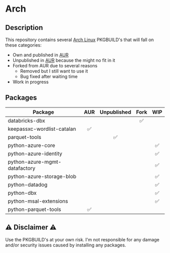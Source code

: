 # Arch
## Description

This repository contains several [Arch Linux](https://archlinux.org/) PKGBUILD's that will fall on these categories:

- Own and published in [AUR](https://aur.archlinux.org/)
- Unpublished in [AUR](https://aur.archlinux.org/) because the might no fit in it
- Forked from AUR due to several reasons
  - Removed but I still want to use it
  - Bug fixed after waiting time
- Work in progress

## Packages

| Package | AUR | Unpublished | Fork | WIP |
|---|:---:|:---:|:---:|:---:|
| databricks-dbx | | | ✅ | |
| keepassxc-wordlist-catalan | ✅ | | | |
| parquet-tools | | ✅ | | |
| python-azure-core | | | |✅|
| python-azure-identity | | | |✅|
| python-azure-mgmt-datafactory | | | |✅|
| python-azure-storage-blob | | | |✅|
| python-datadog | | | |✅|
| python-dbx | | | |✅|
| python-msal-extensions | | | |✅|
| python-parquet-tools | ✅ | | | |


## ⚠️ Disclaimer ⚠️

Use the PKGBUILD's at your own risk. I'm not responsible for any damage and/or security issues caused by installing any packages.
